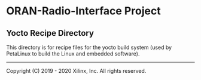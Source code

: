 # ORAN-Radio-Interface Project

## Yocto Recipe Directory

This directory is for recipe files for the yocto build system (used by PetaLinux to build the Linux and embedded software).

---

Copyright (C) 2019 - 2020  Xilinx, Inc.  All rights reserved.
